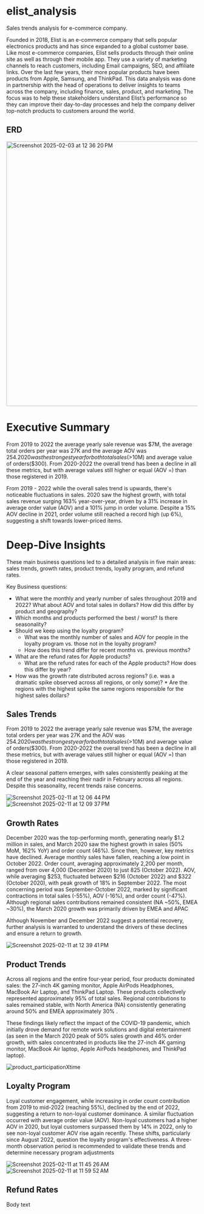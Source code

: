 # elist_analysis
Sales trends analysis for e-commerce company.

Founded in 2018, Elist is an e-commerce company that sells popular electronics products and has since expanded to a global customer base. Like most e-commerce companies, Elist sells products through their online site as well as through their mobile app. They use a variety of marketing channels to reach customers, including Email campaigns, SEO, and affiliate links. Over the last few years, their more popular products have been products from Apple, Samsung, and ThinkPad. 
This data analysis was done in partnership with the head of operations to deliver insights to teams across the company, including finance, sales, product, and marketing. The focus was to help these stakeholders understand Elist’s performance so they can improve their day-to-day processes and help the company deliver top-notch products to customers around the world.

## ERD
<img width="697" alt="Screenshot 2025-02-03 at 12 36 20 PM" src="https://github.com/user-attachments/assets/4e7cdfbe-6919-4c3e-838e-0b31abb9b6bb" />

# Executive Summary

From 2019 to 2022 the average yearly sale revenue was $7M, the average total orders per year was 27K and the average AOV was $254. 2020 was the strongest year for both total sales (>$10M) and average value of orders($300). From 2020-2022 the overall trend has been a decline in all these metrics, but with average values still higher or equal (AOV =) than those registered in 2019. 

From 2019 - 2022 while the overall sales trend is upwards, there's noticeable fluctuations in sales. 2020 saw the highest growth, with total sales revenue surging 163% year-over-year, driven by a 31% increase in average order value (AOV) and a 101% jump in order volume. Despite a 15% AOV decline in 2021, order volume still reached a record high (up 6%), suggesting a shift towards lower-priced items.

# Deep-Dive Insights

These main business questions led to a detailed analysis in five main areas: sales trends, growth rates, product trends, loyalty program, and refund rates. 

Key Business questions:
* What were the monthly and yearly number of sales throughout 2019 and 2022? What about AOV and total sales in dollars? How did this differ by product and geography?
* Which months and products performed the best / worst? Is there seasonality?
* Should we keep using the loyalty program?
    * What was the monthly number of sales and AOV for people in the loyalty program vs. those not in the loyalty program?
    * How does this trend differ for recent months vs. previous months?
* What are the refund rates for Apple products?
    * What are the refund rates for each of the Apple products? How does this differ by year?
* How was the growth rate distributed across regions? (i.e. was a dramatic spike observed across all regions, or only some)?
	  * Are the regions with the highest spike the same regions responsible for the highest sales dollars?

## Sales Trends

From 2019 to 2022 the average yearly sale revenue was $7M, the average total orders per year was 27K and the AOV was $254. 2020 was the strongest year for both total sales (>$10M)  and average value of orders($300). From 2020-2022 the overall trend has been a decline in all these metrics, but with average values still higher or equal (AOV =) than those registered in 2019.

A clear seasonal pattern emerges, with sales consistently peaking at the end of the year and reaching their nadir in February across all regions. Despite this seasonality, recent trends raise concerns.

![Screenshot 2025-02-11 at 12 06 44 PM](https://github.com/user-attachments/assets/a4536d00-3119-41ef-80f8-ea9b026939e3)
![Screenshot 2025-02-11 at 12 09 37 PM](https://github.com/user-attachments/assets/45a9b2b0-fa7d-4263-9aaa-7e4eb7e4ead1)


## Growth Rates

December 2020 was the top-performing month, generating nearly $1.2 million in sales, and March 2020 saw the highest growth in sales (50% MoM, 162% YoY) and order count (46%). Since then, however, key metrics have declined. Average monthly sales have fallen, reaching a low point in October 2022. Order count, averaging approximately 2,200 per month, ranged from over 4,000 (December 2020) to just 825 (October 2022). AOV, while averaging $253, fluctuated between $216 (October 2022) and $322 (October 2020), with peak growth of 18% in September 2022. The most concerning period was September-October 2022, marked by significant contractions in total sales (-55%), AOV (-16%), and order count (-47%). Although regional sales contributions remained consistent (NA ~50%, EMEA ~30%), the March 2020 growth was primarily driven by EMEA and APAC

Although November and December 2022 suggest a potential recovery, further analysis is warranted to understand the drivers of these declines and ensure a return to growth.

![Screenshot 2025-02-11 at 12 39 41 PM](https://github.com/user-attachments/assets/7f349521-a2c2-45b8-9aa3-dfabc9234907)


## Product Trends

Across all regions and the entire four-year period, four products dominated sales: the 27-inch 4K gaming monitor, Apple AirPods Headphones, MacBook Air Laptop, and ThinkPad Laptop. These products collectively represented approximately 95% of total sales. Regional contributions to sales remained stable, with North America (NA) consistently generating around 50% and EMEA approximately 30% .

These findings likely reflect the impact of the COVID-19 pandemic, which initially drove demand for remote work solutions and digital entertainment (as seen in the March 2020 peak of 50% sales growth and 46% order growth, with sales concentrated in products like the 27-inch 4K gaming monitor, MacBook Air laptop, Apple AirPods headphones, and ThinkPad laptop). 

![product_participationXtime](https://github.com/user-attachments/assets/1f17c101-d770-4bab-b662-4ab577005ca7)



## Loyalty Program

Loyal customer engagement, while increasing in order count contribution from 2019 to mid-2022 (reaching 55%), declined by the end of 2022, suggesting a return to non-loyal customer dominance. A similar fluctuation occurred with average order value (AOV). Non-loyal customers had a higher AOV in 2020, but loyal customers surpassed them by 14% in 2022, only to see non-loyal customer AOV rise again recently. These shifts, particularly since August 2022, question the loyalty program's effectiveness. A three-month observation period is recommended to validate these trends and determine necessary program adjustments

![Screenshot 2025-02-11 at 11 45 26 AM](https://github.com/user-attachments/assets/83cdcffd-b662-4ede-9745-6d19a5eefc73)
![Screenshot 2025-02-11 at 11 59 52 AM](https://github.com/user-attachments/assets/a440c5b1-0497-4c77-a322-f3181aac8ae6)

## Refund Rates
Body text

